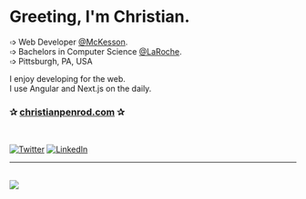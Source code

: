 # Greeting, I'm Christian.

➩ Web Developer [@McKesson](https://www.mckesson.com/). <br />
➩ Bachelors in Computer Science [@LaRoche](https://www.laroche.edu/Academics/Areas_of_Study/Computer_Science/Degrees_and_Requirements/?pid=16). <br />
➩ Pittsburgh, PA, USA <br />

I enjoy developing for the web.<br />
I use Angular and Next.js on the daily.<br />

### ✰ [christianpenrod.com](https://christianpenrod.com) ✰

<br />

 [![Twitter](https://img.shields.io/badge/Twitter-%231DA1F2.svg?logo=Twitter&logoColor=white)](https://twitter.com/penrodlol) [![LinkedIn](https://img.shields.io/badge/LinkedIn-%230077B5.svg?logo=linkedin&logoColor=white)](https://linkedin.com/in/christian-penrod-07618314b)

<hr><br />

<div>
  <img
      align="center"
      src="https://profile-counter.glitch.me/penrodlol/count.svg" />
</div>
